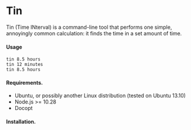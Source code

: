 Tin
=====================================

Tin (Time INterval) is a command-line tool that performs one simple, annoyingly
common calculation: it finds the time in a set amount of time.

#### Usage

```
tin 8.5 hours
tin 12 minutes
tin 8.5 hours
```

#### Requirements.

* Ubuntu, or possibly another Linux distribution (tested on Ubuntu 13.10)
* Node.js >= 10.28
* Docopt

#### Installation.


